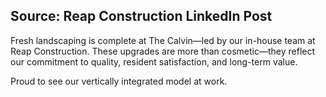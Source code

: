 Source: Reap Construction LinkedIn Post
---
Fresh landscaping is complete at The Calvin—led by our in-house team at Reap Construction. These upgrades are more than cosmetic—they reflect our commitment to quality, resident satisfaction, and long-term value.

Proud to see our vertically integrated model at work.